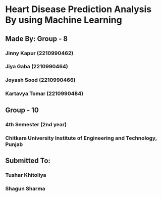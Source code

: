 # **Heart Disease Prediction Analysis By using Machine Learning**

## **Made By: Group - 8**
###         Jinny Kapur    (2210990462)
###         Jiya Gaba      (2210990464)
###         Joyash Sood    (2210990466)
###         Kartavya Tomar (2210990484)
        
## **Group - 10**
### **4th Semester (2nd year)**
### **Chitkara University Institute of Engineering and Technology, Punjab**

## Submitted To: 
### **Tushar Khitoliya**
### **Shagun Sharma**

